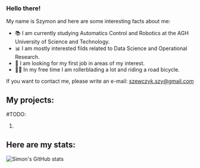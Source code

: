 ### Hello there!
My name is Szymon and here are some interesting facts about me:
- 📚 I am currently studying Automatics Control and Robotics at the AGH University of Science and Technology.
- 📊 I am mostly interested filds related to Data Science and Operational Research.
- 💼 I am looking for my first job in areas of my interest.
- 🚴🏼 In my free time I am rollerblading a lot and riding a road bicycle.

If you want to contact me, please write an e-mail: szewczyk.szy@gmail.com


## My projects:
#TODO:
1. <empty> 

## Here are my stats:
![Simon's GitHub stats](https://github-readme-stats.vercel.app/api?username=SzewczykSzy&show_icons=true&theme=radical)
